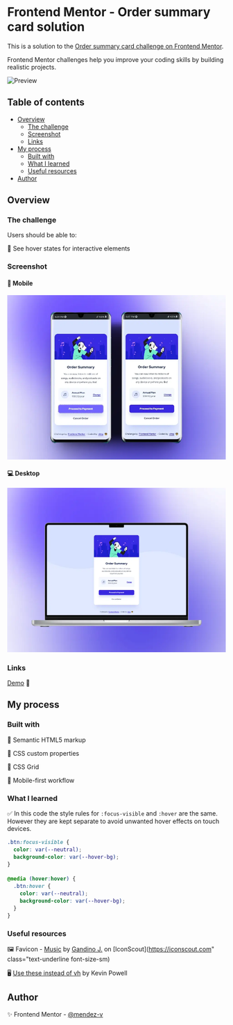 # Frontend Mentor - Order summary card solution

This is a solution to the [Order summary card challenge on Frontend Mentor](https://www.frontendmentor.io/challenges/order-summary-component-QlPmajDUj).

Frontend Mentor challenges help you improve your coding skills by building realistic projects.

![Preview](./assets/vid/preview.gif)

## Table of contents

- [Overview](#overview)
  - [The challenge](#the-challenge)
  - [Screenshot](#screenshot)
  - [Links](#links)
- [My process](#my-process)
  - [Built with](#built-with)
  - [What I learned](#what-i-learned)
  - [Useful resources](#useful-resources)
- [Author](#author)

## Overview

### The challenge

Users should be able to:

📌 See hover states for interactive elements

### Screenshot

#### 📱 Mobile

![Mobile](./assets/img/mobile-preview.webp)

#### 💻 Desktop

![Desktop](./assets/img/desktop-preview.webp)

### Links

[Demo](https://mendez-v.github.io/order-summary-component/) 👀

<!-- [Frontend Mentor](https://your-solution-url.com)👀 -->

## My process

### Built with

🎯 Semantic HTML5 markup

🎯 CSS custom properties

🎯 CSS Grid

🎯 Mobile-first workflow


### What I learned

✅ In this code the style rules for `:focus-visible` and `:hover` are the same. However they are kept separate to avoid unwanted hover effects on touch devices.
```css
.btn:focus-visible {
  color: var(--neutral);
  background-color: var(--hover-bg);  
}

@media (hover:hover) {
  .btn:hover {
    color: var(--neutral);
    background-color: var(--hover-bg);
  }
}
```

### Useful resources

🖼 Favicon - [Music](https://iconscout.com/3d-illustrations/music) by [Gandino J.](https://iconscout.com/contributors/jabar-gandino) on [IconScout](https://iconscout.com" class="text-underline font-size-sm)

🖥 [Use these instead of vh](https://www.youtube.com/watch?v=ru3U8MHbFFI) by Kevin Powell

## Author

✨ Frontend Mentor - [@mendez-v](https://www.frontendmentor.io/profile/mendez-v)
